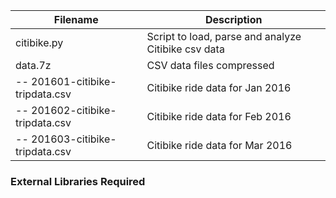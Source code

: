 Filename | Description
---|---
citibike.py | Script to load, parse and analyze Citibike csv data
data.7z | CSV data files compressed
  -- 201601-citibike-tripdata.csv | Citibike ride data for Jan 2016
  -- 201602-citibike-tripdata.csv | Citibike ride data for Feb 2016
  -- 201603-citibike-tripdata.csv | Citibike ride data for Mar 2016

### External Libraries Required
